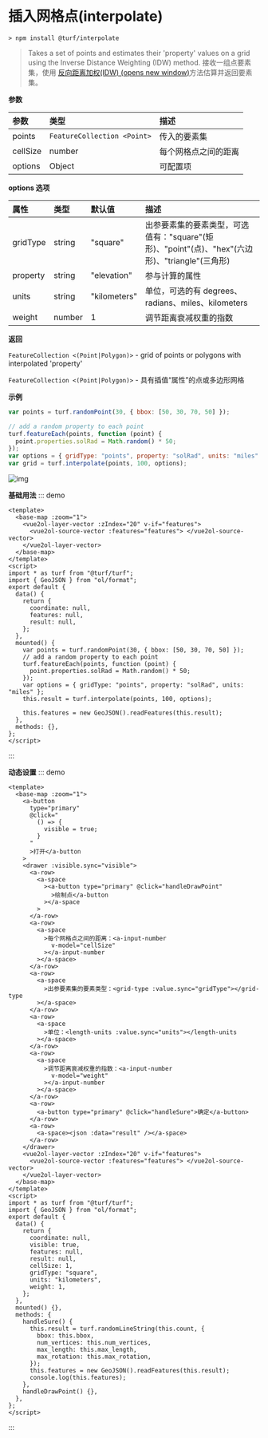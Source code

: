 # 插入网格点(interpolate)

```
> npm install @turf/interpolate
```

> Takes a set of points and estimates their 'property' values on a grid using the Inverse Distance Weighting (IDW) method.
> 接收一组点要素集，使用 [反向距离加权(IDW) (opens new window)](https://baike.baidu.com/item/反距离加权插值/3689866?fr=aladdin)方法估算并返回要素集。

**参数**

| 参数     | 类型                        | 描述                 |
| :------- | :-------------------------- | :------------------- |
| points   | `FeatureCollection <Point>` | 传入的要素集         |
| cellSize | number                      | 每个网格点之间的距离 |
| options  | Object                      | 可配置项             |

**options 选项**

| 属性     | 类型   | 默认值       | 描述                                                                                           |
| :------- | :----- | :----------- | :--------------------------------------------------------------------------------------------- |
| gridType | string | "square"     | 出参要素集的要素类型，可选值有："square"(矩形)、"point"(点)、"hex"(六边形)、"triangle"(三角形) |
| property | string | "elevation"  | 参与计算的属性                                                                                 |
| units    | string | "kilometers" | 单位，可选的有 degrees、radians、miles、kilometers                                             |
| weight   | number | 1            | 调节距离衰减权重的指数                                                                         |

**返回**

`FeatureCollection <(Point|Polygon)>` - grid of points or polygons with interpolated 'property'

`FeatureCollection <(Point|Polygon)>` - 具有插值“属性”的点或多边形网格

**示例**

```js
var points = turf.randomPoint(30, { bbox: [50, 30, 70, 50] });

// add a random property to each point
turf.featureEach(points, function (point) {
  point.properties.solRad = Math.random() * 50;
});
var options = { gridType: "points", property: "solRad", units: "miles" };
var grid = turf.interpolate(points, 100, options);
```

![img](https://pzy-images.oss-cn-hangzhou.aliyuncs.com/img/interpolate.566a42c7.webp)

**基础用法**
::: demo

```vue
<template>
  <base-map :zoom="1">
    <vue2ol-layer-vector :zIndex="20" v-if="features">
      <vue2ol-source-vector :features="features"> </vue2ol-source-vector>
    </vue2ol-layer-vector>
  </base-map>
</template>
<script>
import * as turf from "@turf/turf";
import { GeoJSON } from "ol/format";
export default {
  data() {
    return {
      coordinate: null,
      features: null,
      result: null,
    };
  },
  mounted() {
    var points = turf.randomPoint(30, { bbox: [50, 30, 70, 50] });
    // add a random property to each point
    turf.featureEach(points, function (point) {
      point.properties.solRad = Math.random() * 50;
    });
    var options = { gridType: "points", property: "solRad", units: "miles" };
    this.result = turf.interpolate(points, 100, options);

    this.features = new GeoJSON().readFeatures(this.result);
  },
  methods: {},
};
</script>
```

:::

**动态设置**
::: demo

```vue
<template>
  <base-map :zoom="1">
    <a-button
      type="primary"
      @click="
        () => {
          visible = true;
        }
      "
      >打开</a-button
    >
    <drawer :visible.sync="visible">
      <a-row>
        <a-space
          ><a-button type="primary" @click="handleDrawPoint"
            >绘制点</a-button
          ></a-space
        >
      </a-row>
      <a-row>
        <a-space
          >每个网格点之间的距离：<a-input-number
            v-model="cellSize"
          ></a-input-number
        ></a-space>
      </a-row>
      <a-row>
        <a-space
          >出参要素集的要素类型：<grid-type :value.sync="gridType"></grid-type
        ></a-space>
      </a-row>
      <a-row>
        <a-space
          >单位：<length-units :value.sync="units"></length-units
        ></a-space>
      </a-row>
      <a-row>
        <a-space
          >调节距离衰减权重的指数：<a-input-number
            v-model="weight"
          ></a-input-number
        ></a-space>
      </a-row>
      <a-row>
        <a-button type="primary" @click="handleSure">确定</a-button>
      </a-row>
      <a-row>
        <a-space><json :data="result" /></a-space>
      </a-row>
    </drawer>
    <vue2ol-layer-vector :zIndex="20" v-if="features">
      <vue2ol-source-vector :features="features"> </vue2ol-source-vector>
    </vue2ol-layer-vector>
  </base-map>
</template>
<script>
import * as turf from "@turf/turf";
import { GeoJSON } from "ol/format";
export default {
  data() {
    return {
      coordinate: null,
      visible: true,
      features: null,
      result: null,
      cellSize: 1,
      gridType: "square",
      units: "kilometers",
      weight: 1,
    };
  },
  mounted() {},
  methods: {
    handleSure() {
      this.result = turf.randomLineString(this.count, {
        bbox: this.bbox,
        num_vertices: this.num_vertices,
        max_length: this.max_length,
        max_rotation: this.max_rotation,
      });
      this.features = new GeoJSON().readFeatures(this.result);
      console.log(this.features);
    },
    handleDrawPoint() {},
  },
};
</script>
```

:::
